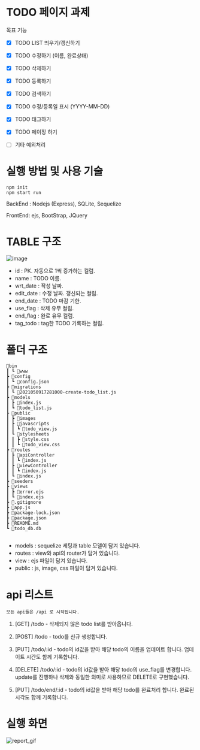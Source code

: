 # TODO 페이지 과제

목표 기능

- [x] TODO LIST 띄우기/갱신하기
- [x] TODO 수정하기 (이름, 완료상태)
- [x] TODO 삭제하기
- [x] TODO 등록하기
- [x] TODO 검색하기
- [x] TODO 수정/등록일 표시 (YYYY-MM-DD)
- [x] TODO 태그하기
- [x] TODO 페이징 하기
- [ ] 기타 예외처리


# 실행 방법 및 사용 기술

```
npm init
npm start run
```

BackEnd : Nodejs (Express), SQLite, Sequelize

FrontEnd: ejs, BootStrap, JQuery 


# TABLE 구조
![image](https://user-images.githubusercontent.com/26541563/117570809-dd8f2c80-b106-11eb-80b3-65811ea81551.png)

- id : PK. 자동으로 1씩 증가하는 컬럼.
- name : TODO 이름.
- wrt_date : 작성 날짜.
- edit_date : 수정 날짜. 갱신되는 컬럼.
- end_date : TODO 마감 기한.
- use_flag : 삭제 유무 컬럼.
- end_flag : 완료 유무 컬럼.
- tag_todo : tag한 TODO 기록하는 컬럼.


# 폴더 구조
```
📂bin
┃ ┗ 📜www
┣ 📂config
┃ ┗ 📜config.json
┣ 📂migrations
┃ ┗ 📜2021050917281000-create-todo_list.js
┣ 📂models
┃ ┣ 📜index.js
┃ ┗ 📜todo_list.js
┣ 📂public
┃ ┣ 📂images
┃ ┣ 📂javascripts
┃ ┃ ┗ 📜todo_view.js
┃ ┗ 📂stylesheets
┃ ┃ ┣ 📜style.css
┃ ┃ ┗ 📜todo_view.css
┣ 📂routes
┃ ┣ 📂apiController
┃ ┃ ┗ 📜index.js
┃ ┣ 📂viewController
┃ ┃ ┗ 📜index.js
┃ ┗ 📜index.js
┣ 📂seeders
┣ 📂views
┃ ┣ 📜error.ejs
┃ ┗ 📜index.ejs
┣ 📜.gitignore
┣ 📜app.js
┣ 📜package-lock.json
┣ 📜package.json
┣ 📜README.md
┗ 📜todo_db.db
 
 ```
- models : sequelize 세팅과 table 모델이 담겨 있습니다.
- routes : view와 api의 router가 담겨 있습니다. 
- view : ejs 파일이 담겨 있습니다.
- public : js, image, css 파일이 담겨 있습니다.


# api 리스트
```
모든 api들은 /api 로 시작됩니다.
```

1. [GET] /todo - 삭제되지 않은 todo list를 받아옵니다.

2. [POST] /todo - todo를 신규 생성합니다.

3. [PUT] /todo/:id - todo의 id값을 받아 해당 todo의 이름을 업데이트 합니다. 업데이트 시간도 함께 기록합니다.

4. [DELETE] /todo/:id - todo의 id값을 받아 해당 todo의 use_flag를 변경합니다. update를 진행하나 삭제와 동일한 의미로 사용하므로 DELETE로 구현했습니다.

5. [PUT] /todo/end/:id - todo의 id값을 받아 해당 todo를 완료처리 합니다. 완료된 시각도 함께 기록합니다.



# 실행 화면
![report_gif](https://user-images.githubusercontent.com/26541563/117570698-52159b80-b106-11eb-83f3-b7cfc3964e2c.gif)

